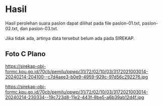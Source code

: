 # Hasil

Hasil perolehan suara paslon dapat dilihat pada file paslon-01.txt, paslon-02.txt, dan paslon-03.txt.

Jika tidak ada, artinya data tersebut belum ada pada SIREKAP.

## Foto C Plano

https://sirekap-obj-formc.kpu.go.id/70cb/pemilu/ppwp/31/72/02/10/03/3172021003014-20240214-204100--c7d4aee3-b0e9-4959-929c-97d56c292276.jpg

https://sirekap-obj-formc.kpu.go.id/70cb/pemilu/ppwp/31/72/02/10/03/3172021003014-20240214-230334--19c723d8-11e2-443f-8be5-a6b39ab12d4f.jpg
